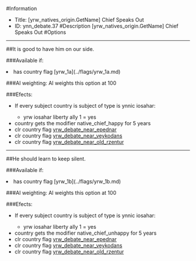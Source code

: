 #Information
 - Title: [yrw_natives_origin.GetName] Chief Speaks Out
 - ID: ynn_debate.37
#Description
[yrw_natives_origin.GetName] Chief Speaks Out
#Options

___
##It is good to have him on our side.

###Available if:
<li>has country flag [yrw_1a](../flags/yrw_1a.md)</li>

###AI weighting:
AI weights this option at 100


###Efects:<ul><li>If every subject country is subject of type is ynnic iosahar:</li><ul><li>yrw iosahar liberty ally 1 = yes</li></ul><li>country gets the modifier native_chief_happy for 5 years</li><li>clr country flag [yrw_debate_near_epednar](../flags/yrw_debate_near_epednar.md)</li><li>clr country flag [yrw_debate_near_veykodans](../flags/yrw_debate_near_veykodans.md)</li><li>clr country flag [yrw_debate_near_old_rzentur](../flags/yrw_debate_near_old_rzentur.md)</li></ul>

___
##He should learn to keep silent.

###Available if:
<li>has country flag [yrw_1b](../flags/yrw_1b.md)</li>

###AI weighting:
AI weights this option at 100


###Efects:<ul><li>If every subject country is subject of type is ynnic iosahar:</li><ul><li>yrw iosahar liberty ally 1 = yes</li></ul><li>country gets the modifier native_chief_unhappy for 5 years</li><li>clr country flag [yrw_debate_near_epednar](../flags/yrw_debate_near_epednar.md)</li><li>clr country flag [yrw_debate_near_veykodans](../flags/yrw_debate_near_veykodans.md)</li><li>clr country flag [yrw_debate_near_old_rzentur](../flags/yrw_debate_near_old_rzentur.md)</li></ul>
